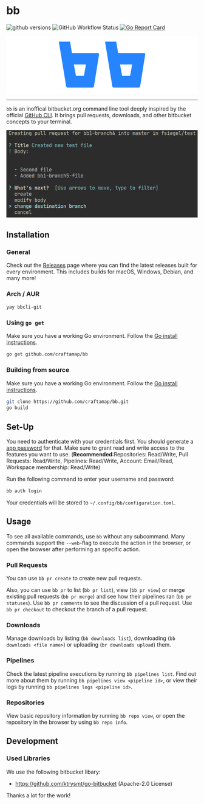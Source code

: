 # bb

![github versions](https://img.shields.io/github/v/release/craftamap/bb?style=flat-square) ![GitHub Workflow Status](https://img.shields.io/github/workflow/status/craftamap/bb/build?style=flat-square) [![Go Report Card](https://goreportcard.com/badge/github.com/craftamap/bb?style=flat-square)](https://goreportcard.com/report/github.com/craftamap/bb)

![bb logo](.github/bb-logo.png)

---

`bb` is an inoffical bitbucket.org command line tool deeply inspired by the 
official [GitHub CLI](https://github.com/cli/cli/). It brings pull requests, 
downloads, and other bitbucket concepts to your terminal.

![screenshot showing ](.github/screenshot_create_pr.png)

## Installation

### General

Check out the [Releases](https://github.com/craftamap/bb/releases) page where you
can find the latest releases built for every environment. This includes
builds for macOS, Windows, Debian, and many more!

### Arch / AUR

```bash
yay bbcli-git
```

### Using `go get`
Make sure you have a working Go environment. Follow the 
[Go install instructions](https://golang.org/doc/install).

```bash
go get github.com/craftamap/bb
```

### Building from source
Make sure you have a working Go environment. Follow the 
[Go install instructions](https://golang.org/doc/install).

```bash
git clone https://github.com/craftamap/bb.git
go build
```

## Set-Up

You need to authenticate with your credentials first. You should generate a
[app password](https://support.atlassian.com/bitbucket-cloud/docs/app-passwords/)
for that. Make sure to grant read and write access to the features you want to use.
(**Recommended**:Repositories: Read/Write, Pull Requests: Read/Write, 
Pipelines: Read/Write, Account: Email/Read, Workspace membership: Read/Write)

Run the following command to enter your username and password:

```bash
bb auth login
```

Your credentials will be stored to `~/.config/bb/configuration.toml`.

## Usage

To see all available commands, use `bb` without any subcommand.
Many commands support the `--web`-flag to execute the action in the browser, or
open the browser after performing an specific action.

### Pull Requests

You can use `bb pr create` to create new pull requests.

Also, you can use `bb pr` to list (`bb pr list`), view (`bb pr view`) 
or merge  existing pull requests (`bb pr merge`) and see how their pipelines 
ran (`bb pr statuses`). Use `bb pr comments` to see the discussion of a pull 
request. Use `bb pr checkout` to checkout the branch of a pull request.


### Downloads

Manage downloads by listing (`bb downloads list`), downloading 
(`bb downloads <file name>`) or uploading (`br downloads upload`) them.


### Pipelines

Check the latest pipeline executions by running `bb pipelines list`. Find out
more about them by running `bb pipelines view <pipeline id>`, or view their
logs by running `bb pipelines logs <pipeline id>`.

### Repositories

View basic repository information by running `bb repo view`, or open the 
repository in the browser by using `bb repo info`.

## Development
### Used Libraries

We use the following bitbucket libary:

 - https://github.com/ktrysmt/go-bitbucket (Apache-2.0 License)
   
Thanks a lot for the work!
